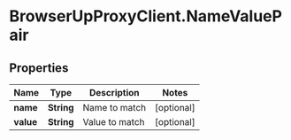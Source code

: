 # BrowserUpProxyClient.NameValuePair

## Properties

Name | Type | Description | Notes
------------ | ------------- | ------------- | -------------
**name** | **String** | Name to match | [optional] 
**value** | **String** | Value to match | [optional] 


